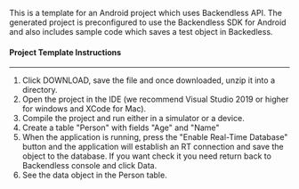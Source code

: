 This is a template for an Android project which uses Backendless API. The generated project is preconfigured to use the Backendless SDK for Android and also includes sample code which saves a test object in Backedless.
#### Project Template Instructions
***
1. Click DOWNLOAD, save the file and once downloaded, unzip it into a directory.
2. Open the project in the IDE (we recommend Visual Studio 2019 or higher for windows and XCode for Mac).
3. Compile the project and run either in a simulator or a device.
4. Сreate a table "Person" with fields "Age" and "Name"
4. When the application is running, press the "Enable Real-Time Database" button and the application will establish an RT connection and save the object to the database.
   If you want check it you need return back to Backendless console and click Data.
5. See the data object in the Person table.
